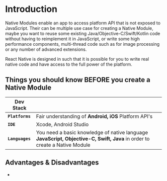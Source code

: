 # Introduction

Native Modules enable an app to access platform API that is not exposed to JavaScript. Their can be multiple use case for creating a Native Module, maybe you want to reuse some existing Java/Objective-C/Swift/Kotlin code without having to reimplement it in JavaScript, or write some high performance components, multi-thread code such as for image processing or any number of advanced extensions.

React Native is designed in such that it is possible for you to write real native code and have access to the full power of the platform. 

## <a name="Things-you-should-know-BEFORE-you-create-a-Native-Module">Things you should know BEFORE you create a Native Module</a>


| **Dev Stack**||
|----|----|
|**`Platforms`**| Fair understanding of __Android, iOS__ Platform API's
|**`IDE`**|Xcode, Android Studio
|**`Languages`**| You need a basic knowledge of native language __JavaScript, Objective-C, Swift, Java__ in order to create a Native Module

## Advantages & Disadvantages

- 
